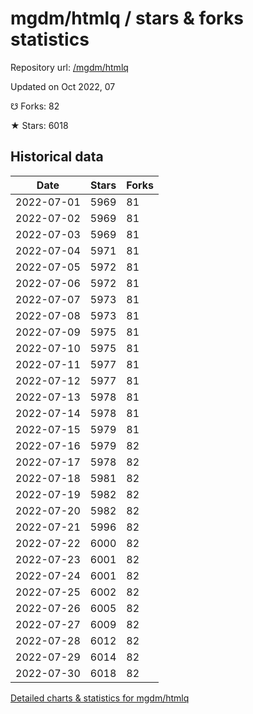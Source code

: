 # mgdm/htmlq / stars & forks statistics

Repository url: [/mgdm/htmlq](https://github.com/mgdm/htmlq)

Updated on Oct 2022, 07

☋ Forks: 82

★ Stars: 6018

## Historical data
| Date | Stars | Forks |
|------|-------|-------|
| 2022-07-01 | 5969 | 81 | 
| 2022-07-02 | 5969 | 81 | 
| 2022-07-03 | 5969 | 81 | 
| 2022-07-04 | 5971 | 81 | 
| 2022-07-05 | 5972 | 81 | 
| 2022-07-06 | 5972 | 81 | 
| 2022-07-07 | 5973 | 81 | 
| 2022-07-08 | 5973 | 81 | 
| 2022-07-09 | 5975 | 81 | 
| 2022-07-10 | 5975 | 81 | 
| 2022-07-11 | 5977 | 81 | 
| 2022-07-12 | 5977 | 81 | 
| 2022-07-13 | 5978 | 81 | 
| 2022-07-14 | 5978 | 81 | 
| 2022-07-15 | 5979 | 81 | 
| 2022-07-16 | 5979 | 82 | 
| 2022-07-17 | 5978 | 82 | 
| 2022-07-18 | 5981 | 82 | 
| 2022-07-19 | 5982 | 82 | 
| 2022-07-20 | 5982 | 82 | 
| 2022-07-21 | 5996 | 82 | 
| 2022-07-22 | 6000 | 82 | 
| 2022-07-23 | 6001 | 82 | 
| 2022-07-24 | 6001 | 82 | 
| 2022-07-25 | 6002 | 82 | 
| 2022-07-26 | 6005 | 82 | 
| 2022-07-27 | 6009 | 82 | 
| 2022-07-28 | 6012 | 82 | 
| 2022-07-29 | 6014 | 82 | 
| 2022-07-30 | 6018 | 82 | 


[Detailed charts & statistics for mgdm/htmlq](https://reviewgithub.com/rep/mgdm/htmlq)

